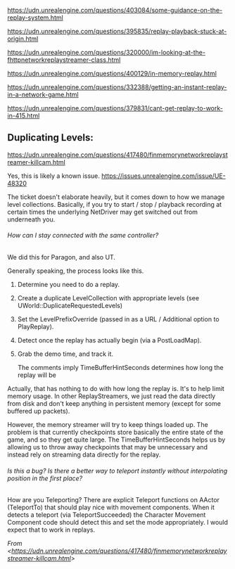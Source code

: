 <https://udn.unrealengine.com/questions/403084/some-guidance-on-the-replay-system.html>

<https://udn.unrealengine.com/questions/395835/replay-playback-stuck-at-origin.html>

<https://udn.unrealengine.com/questions/320000/im-looking-at-the-fhttpnetworkreplaystreamer-class.html>

<https://udn.unrealengine.com/questions/400129/in-memory-replay.html>

<https://udn.unrealengine.com/questions/332388/getting-an-instant-replay-in-a-network-game.html>

<https://udn.unrealengine.com/questions/379831/cant-get-replay-to-work-in-415.html>

## Duplicating Levels:

<https://udn.unrealengine.com/questions/417480/finmemorynetworkreplaystreamer-killcam.html>

Yes, this is likely a known issue. <https://issues.unrealengine.com/issue/UE-48320>

The ticket doesn't elaborate heavily, but it comes down to how we manage level collections. Basically, if you try to start / stop / playback recording at certain times the underlying NetDriver may get switched out from underneath you.

###### How can I stay connected with the same controller?

We did this for Paragon, and also UT.

Generally speaking, the process looks like this.

1.  Determine you need to do a replay.

2.  Create a duplicate LevelCollection with appropriate levels (see UWorld::DuplicateRequestedLevels)

3.  Set the LevelPrefixOverride (passed in as a URL / Additional option to PlayReplay).

4.  Detect once the replay has actually begin (via a PostLoadMap).

5.  Grab the demo time, and track it.

    The comments imply TimeBufferHintSeconds determines how long the replay will be

Actually, that has nothing to do with how long the replay is. It's to help limit memory usage. In other ReplayStreamers, we just read the data directly from disk and don't keep anything in persistent memory (except for some buffered up packets).

However, the memory streamer will try to keep things loaded up. The problem is that currently checkpoints store basically the entire state of the game, and so they get quite large. The TimeBufferHintSeconds helps us by allowing us to throw away checkpoints that may be unnecessary and instead rely on streaming data directly for the replay.

###### Is this a bug? Is there a better way to teleport instantly without interpolating position in the first place?

How are you Teleporting? There are explicit Teleport functions on AActor (TeleportTo) that should play nice with movement components. When it detects a teleport (via TeleportSucceeded) the Character Movement Component code should detect this and set the mode appropriately. I would expect that to work in replays.

_From &lt;<https://udn.unrealengine.com/questions/417480/finmemorynetworkreplaystreamer-killcam.html>&gt;_
